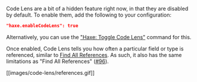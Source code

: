 Code Lens are a bit of a hidden feature right now, in that they are disabled by default. To enable them, add the following to your configuration:

```json
"haxe.enableCodeLens": true
```

Alternatively, you can use the ["Haxe: Toggle Code Lens"](/vshaxe/vshaxe/wiki/Commands#haxe-toggle-code-lens) command for this.

Once enabled, Code Lens tells you how often a particular field or type is referenced, similar to [Find All References](/vshaxe/vshaxe/wiki/Find-All-References). As such, it also has the same limitations as "Find All References" ([#96](/vshaxe/vshaxe/issues/96)).

[[images/code-lens/references.gif]]